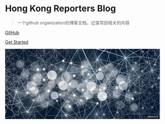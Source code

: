 # Hong Kong Reporters Blog

> 一个github organization的博客文档，记录项目相关的内容

[GitHub](https://github.com/Hongkong-Reporters/blog) 

[Get Started](/docs/project)



![](_media/bg.jpg)

